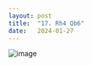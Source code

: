 ```yaml
---
layout: post
title:  "17. Rh4 Qb6"
date:   2024-01-27
---
```


![image]({{site.url}}/assets/meetup_photos/2024-01-27.jpg)

